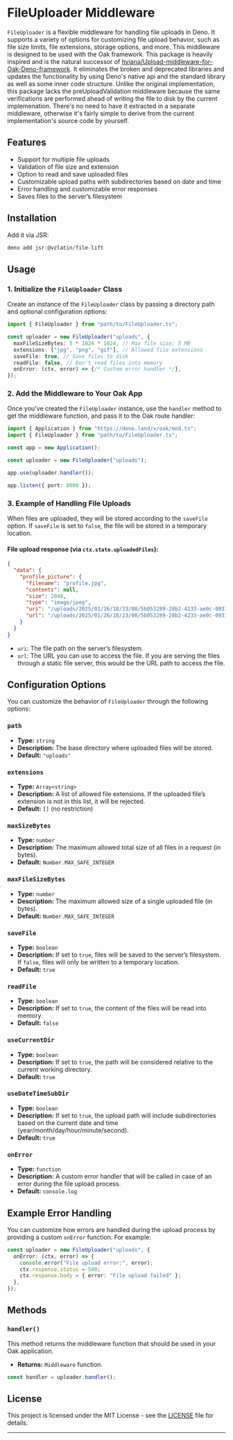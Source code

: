 # FileUploader Middleware

`FileUploader` is a flexible middleware for handling file uploads in Deno. It
supports a variety of options for customizing file upload behavior, such as file
size limits, file extensions, storage options, and more. This middleware is
designed to be used with the Oak framework. This package is heavily inspired and
is the natural successor of
[hviana/Upload-middleware-for-Oak-Deno-framework](https://github.com/hviana/Upload-middleware-for-Oak-Deno-framework).
It eliminates the broken and deprecated libraries and updates the functionality
by using Deno's native api and the standard library as well as some inner code
structure. Unlike the original implementation, this package lacks the
preUploadValidation middleware because the same verifications are performed
ahead of writing the file to disk by the current implemenation. There's no need
to have it extracted in a separate middleware, otherwise it's fairly simple to
derive from the current implementation's source code by yourself.

## Features

- Support for multiple file uploads
- Validation of file size and extension
- Option to read and save uploaded files
- Customizable upload paths with subdirectories based on date and time
- Error handling and customizable error responses
- Saves files to the server’s filesystem

## Installation

Add it via JSR:

```ts
deno add jsr:@vzlatin/file-lift
```

## Usage

### 1. Initialize the `FileUploader` Class

Create an instance of the `FileUploader` class by passing a directory path and
optional configuration options:

```ts
import { FileUploader } from "path/to/FileUploader.ts";

const uploader = new FileUploader("uploads", {
  maxFileSizeBytes: 5 * 1024 * 1024, // Max file size: 5 MB
  extensions: ["jpg", "png", "gif"], // Allowed file extensions
  saveFile: true, // Save files to disk
  readFile: false, // Don't read files into memory
  onError: (ctx, error) => {/* Custom error handler */},
});
```

### 2. Add the Middleware to Your Oak App

Once you've created the `FileUploader` instance, use the `handler` method to get
the middleware function, and pass it to the Oak route handler:

```ts
import { Application } from "https://deno.land/x/oak/mod.ts";
import { FileUploader } from "path/to/FileUploader.ts";

const app = new Application();

const uploader = new FileUploader("uploads");

app.use(uploader.handler());

app.listen({ port: 8000 });
```

### 3. Example of Handling File Uploads

When files are uploaded, they will be stored according to the `saveFile` option.
If `saveFile` is set to `false`, the file will be stored in a temporary
location.

#### File upload response (via `ctx.state.uploadedFiles`):

```json
{
  "data": {
    "profile_picture": {
      "filename": "profile.jpg",
      "contents": null,
      "size": 2048,
      "type": "image/jpeg",
      "uri": "/uploads/2025/01/26/18/23/08/5b053289-28b2-4233-ae0c-09319f568006/profile.jpg",
      "url": "/uploads/2025/01/26/18/23/08/5b053289-28b2-4233-ae0c-09319f568006/profile.jpg"
    }
  }
}
```

- `uri`: The file path on the server’s filesystem.
- `url`: The URL you can use to access the file. If you are serving the files
  through a static file server, this would be the URL path to access the file.

## Configuration Options

You can customize the behavior of `FileUploader` through the following options:

### `path`

- **Type:** `string`
- **Description:** The base directory where uploaded files will be stored.
- **Default:** `"uploads"`

### `extensions`

- **Type:** `Array<string>`
- **Description:** A list of allowed file extensions. If the uploaded file’s
  extension is not in this list, it will be rejected.
- **Default:** `[]` (no restriction)

### `maxSizeBytes`

- **Type:** `number`
- **Description:** The maximum allowed total size of all files in a request (in
  bytes).
- **Default:** `Number.MAX_SAFE_INTEGER`

### `maxFileSizeBytes`

- **Type:** `number`
- **Description:** The maximum allowed size of a single uploaded file (in
  bytes).
- **Default:** `Number.MAX_SAFE_INTEGER`

### `saveFile`

- **Type:** `boolean`
- **Description:** If set to `true`, files will be saved to the server’s
  filesystem. If `false`, files will only be written to a temporary location.
- **Default:** `true`

### `readFile`

- **Type:** `boolean`
- **Description:** If set to `true`, the content of the files will be read into
  memory.
- **Default:** `false`

### `useCurrentDir`

- **Type:** `boolean`
- **Description:** If set to `true`, the path will be considered relative to the
  current working directory.
- **Default:** `true`

### `useDateTimeSubDir`

- **Type:** `boolean`
- **Description:** If set to `true`, the upload path will include subdirectories
  based on the current date and time (year/month/day/hour/minute/second).
- **Default:** `true`

### `onError`

- **Type:** `function`
- **Description:** A custom error handler that will be called in case of an
  error during the file upload process.
- **Default:** `console.log`

## Example Error Handling

You can customize how errors are handled during the upload process by providing
a custom `onError` function. For example:

```ts
const uploader = new FileUploader("uploads", {
  onError: (ctx, error) => {
    console.error("File upload error:", error);
    ctx.response.status = 500;
    ctx.response.body = { error: "File upload failed" };
  },
});
```

## Methods

### `handler()`

This method returns the middleware function that should be used in your Oak
application.

- **Returns:** `Middleware` function.

```ts
const handler = uploader.handler();
```

## License

This project is licensed under the MIT License - see the [LICENSE](LICENSE) file
for details.

---
